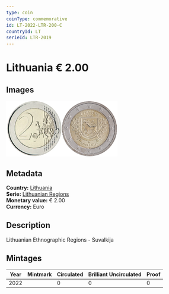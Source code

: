 ```yaml
---
type: coin
coinType: commemorative
id: LT-2022-LTR-200-C
countryId: LT
serieId: LTR-2019
---
```


# Lithuania € 2.00

## Images

<img src="../../Images/common-2007-200.webp" height="150" alt="Front image"><img src="Images/LT-2022-200.webp" height="150" alt="Back image">

## Metadata

**Country:** [Lithuania](../../Countries/Lithuania/index.md)\
**Serie:** [Lithuanian Regions](index.md)\
**Monetary value:** € 2.00\
**Currency:** Euro

## Description
Lithuanian Ethnographic Regions - Suvalkija

## Mintages

| Year | Mintmark | Circulated | Brilliant Uncirculated | Proof |
| ---- | -------- | ---------- | ---------------------- | ----- |
| 2022 | | 0 | 0 | 0 |
